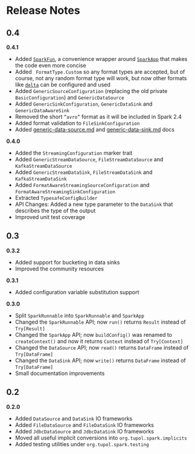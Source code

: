 # Release Notes


## 0.4

**0.4.1**

- Added [`SparkFun`](docs/spark-fun.md), a convenience wrapper around 
  [`SparkApp`](docs/spark-app.md) that makes the code even more concise
- Added ` FormatType.Custom` so any format types are accepted, but of course, not any 
  random format type will work, but now other formats like 
  [`delta`](https://github.com/delta-io/delta) can be configured and used
- Added `GenericSourceConfiguration` (replacing the old private `BasicConfiguration`) 
  and `GenericDataSource` 
- Added `GenericSinkConfiguration`, `GenericDataSink` and  `GenericDataAwareSink`
- Removed the short `”avro”` format as it will be included in Spark 2.4
- Added format validation to `FileSinkConfiguration`
- Added [generic-data-source.md](docs/generic-data-source.md) and [generic-data-sink.md](docs/generic-data-sink.md) docs

**0.4.0**

- Added the `StreamingConfiguration` marker trait
- Added `GenericStreamDataSource`, `FileStreamDataSource` and `KafkaStreamDataSource`
- Added `GenericStreamDataSink`, `FileStreamDataSink` and `KafkaStreamDataSink`
- Added `FormatAwareStreamingSourceConfiguration` and `FormatAwareStreamingSinkConfiguration`
- Extracted `TypesafeConfigBuilder`
- API Changes: Added a new type parameter to the `DataSink` that describes the type of the output
- Improved unit test coverage


## 0.3

**0.3.2**

- Added support for bucketing in data sinks
- Improved the community resources

**0.3.1**

- Added configuration variable substitution support

**0.3.0**

 - Split `SparkRunnable` into `SparkRunnable` and `SparkApp`
 - Changed the `SparkRunnable` API; now `run()` returns `Result` instead of `Try[Result]`
 - Changed the `SparkApp` API; now `buildConfig()` was renamed to `createContext()` and
   now it returns `Context` instead of `Try[Context]`
 - Changed the `DataSource` API; now `read()` returns `DataFrame` instead of `Try[DataFrame]`
 - Changed the `DataSink` API; now `write()` returns `DataFrame` instead of `Try[DataFrame]`
 - Small documentation improvements


## 0.2

**0.2.0**

 - Added `DataSource` and `DataSink` IO frameworks
 - Added `FileDataSource` and `FileDataSink` IO frameworks
 - Added `JdbcDataSource` and `JdbcDataSink` IO frameworks
 - Moved all useful implicit conversions into `org.tupol.spark.implicits`
 - Added testing utilities under `org.tupol.spark.testing`
